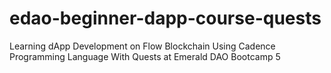# edao-beginner-dapp-course-quests
Learning dApp Development on Flow Blockchain Using Cadence Programming Language With Quests at Emerald DAO Bootcamp 5
